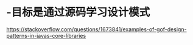# -目标是通过源码学习设计模式
https://stackoverflow.com/questions/1673841/examples-of-gof-design-patterns-in-javas-core-libraries
